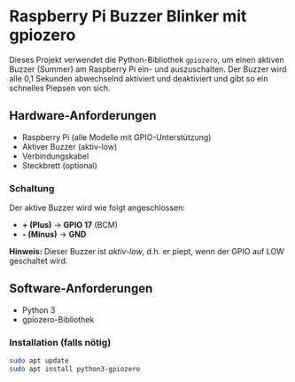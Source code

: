 # Raspberry Pi Buzzer Blinker mit gpiozero

Dieses Projekt verwendet die Python-Bibliothek `gpiozero`, um einen aktiven Buzzer (Summer) am Raspberry Pi ein- und auszuschalten. Der Buzzer wird alle 0,1 Sekunden abwechselnd aktiviert und deaktiviert und gibt so ein schnelles Piepsen von sich.

## Hardware-Anforderungen

- Raspberry Pi (alle Modelle mit GPIO-Unterstützung)
- Aktiver Buzzer (aktiv-low)
- Verbindungskabel
- Steckbrett (optional)

### Schaltung

Der aktive Buzzer wird wie folgt angeschlossen:

- **+ (Plus)** → **GPIO 17** (BCM)
- **- (Minus)** → **GND**

**Hinweis:** Dieser Buzzer ist *aktiv-low*, d.h. er piept, wenn der GPIO auf LOW geschaltet wird.

## Software-Anforderungen

- Python 3
- gpiozero-Bibliothek

### Installation (falls nötig)

```bash
sudo apt update
sudo apt install python3-gpiozero
